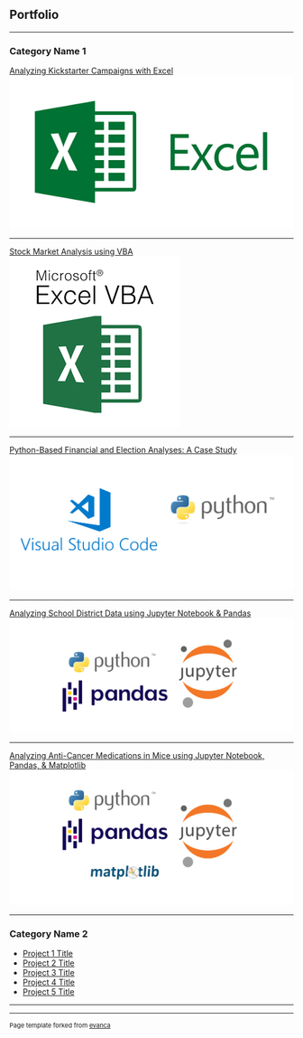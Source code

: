 ## Portfolio

---

### Category Name 1 

[Analyzing Kickstarter Campaigns with Excel](https://kenlo94.github.io/kickstarter_analysis/)
<img src="images/excel2.png?raw=true"/>

---
[Stock Market Analysis using VBA](https://kenlo94.github.io/stock_analysis/)
<img src="images/vba.png?raw=true"/>

---
[Python-Based Financial and Election Analyses: A Case Study](https://kenlo94.github.io/financial_election_analysis/)
<img src="images/vp.png?raw=true"/>

---
[Analyzing School District Data using Jupyter Notebook & Pandas](https://kenlo94.github.io/school_district_analysis/)
<img src="images/ppj.PNG?raw=true"/>

---
[Analyzing Anti-Cancer Medications in Mice using Jupyter Notebook, Pandas, & Matplotlib](https://kenlo94.github.io/pharmaceutical_analysis/)
<img src="images/ppjm.png?raw=true"/>

---

### Category Name 2

- [Project 1 Title](http://example.com/)
- [Project 2 Title](http://example.com/)
- [Project 3 Title](http://example.com/)
- [Project 4 Title](http://example.com/)
- [Project 5 Title](http://example.com/)

---




---
<p style="font-size:11px">Page template forked from <a href="https://github.com/evanca/quick-portfolio">evanca</a></p>
<!-- Remove above link if you don't want to attibute -->
